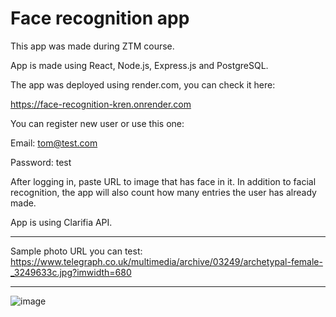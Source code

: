 # Face recognition app

This app was made during ZTM course. 

App is made using React, Node.js, Express.js and PostgreSQL.

The app was deployed using render.com, you can check it here:

https://face-recognition-kren.onrender.com

You can register new user or use this one:

Email: tom@test.com

Password: test

After logging in, paste URL to image that has face in it. In addition to facial recognition, the app will also count how many entries the user has already made.

App is using Clarifia API. 

---

Sample photo URL you can test: https://www.telegraph.co.uk/multimedia/archive/03249/archetypal-female-_3249633c.jpg?imwidth=680

--- 

![image](https://github.com/krzysiekk9/face-recognition-app/assets/107801980/ab5d5224-d42a-47e6-a0ed-266ac40dd51c)


